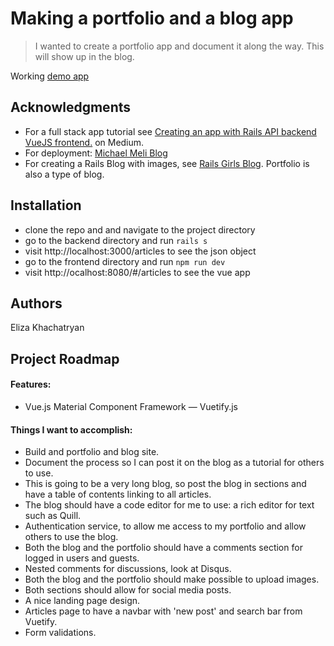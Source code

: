 # Making a portfolio and a blog app

> I wanted to create a portfolio app and document it along the way. This will show up in the blog.  

Working [demo app]()

## Acknowledgments

* For a full stack app tutorial see [Creating an app with Rails API backend VueJS frontend.](https://medium.com/@sfcooper/creating-an-app-with-rails-api-backend-vuejs-frontend-403d2df61dab) on Medium. 
* For deployment: [Michael Meli Blog](https://michaelmeli.com/deployment/2017/09/11/deploying-rails-and-vue-to-heroku.html)  
* For creating a Rails Blog with images, see [Rails Girls Blog](http://railsgirls.com/files/vienna/tutorial_1.html). Portfolio is also a type of blog.


## Installation

- clone the repo and and navigate to the project directory
- go to the backend directory and run `rails s`
- visit http://localhost:3000/articles to see the json object
- go to the frontend directory and run `npm run dev`
- visit http://ocalhost:8080/#/articles to see the vue app

## Authors

Eliza Khachatryan

## Project Roadmap

#### Features:

* Vue.js Material Component Framework — Vuetify.js

#### Things I want to accomplish:

* Build and portfolio and blog site.
* Document the process so I can post it on the blog as a tutorial for others to use.
* This is going to be a very long blog, so post the blog in sections and have a table of contents linking to all articles.
* The blog should have a code editor for me to use: a rich editor for text such as Quill.
* Authentication service, to allow me access to my portfolio and allow others to use the blog.
* Both the blog and the portfolio should have a comments section for logged in users and guests.
* Nested comments for discussions, look at Disqus.
* Both the blog and the portfolio should make possible to upload images.
* Both sections should allow for social media posts.
* A nice landing page design. 
* Articles page to have a navbar with 'new post' and search bar from Vuetify.
* Form validations.

